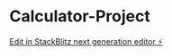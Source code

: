 # Calculator-Project

[Edit in StackBlitz next generation editor ⚡️](https://stackblitz.com/~/github.com/nuraneisha/Calculator-Project)